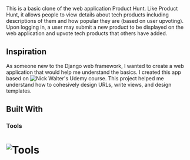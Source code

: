 This is a basic clone of the web application Product Hunt. Like Product Hunt, it allows people to view details about tech products including descriptions of them and how popular they are (based on user upvoting). Upon logging in, a user may submit a new product to be displayed on the web application and upvote tech products that others have added.

## Inspiration

As someone new to the Django web framework, I wanted to create a web application that would help me understand the basics. I created this app based on ![Nick Walter's Udemy course](https://www.udemy.com/course/the-ultimate-beginners-guide-to-django-django-2-python-web-dev-website/learn/lecture/9518728#content). This project helped me understand how to cohesively design URLs, write views, and design templates.

## Built With

### Tools

# ![Tools](https://imgur.com/wWF1Xac.png)

